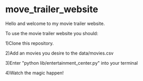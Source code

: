 # move_trailer_website
Hello and welcome to my movie trailer website.

To use the movie trailer website you should:

1)Clone this repository.

2)Add an movies you desire to the data/movies.csv

3)Enter "python lib/entertainment_center.py" into your terminal

4)Watch the magic happen!
